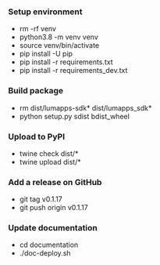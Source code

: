 ### Setup environment
- rm -rf venv
- python3.8 -m venv venv
- source venv/bin/activate
- pip install -U pip
- pip install -r requirements.txt
- pip install -r requirements_dev.txt

### Build package
- rm dist/lumapps-sdk* dist/lumapps_sdk*
- python setup.py sdist bdist_wheel

### Upload to PyPI
- twine check dist/*
- twine upload dist/*

### Add a release on GitHub
- git tag v0.1.17
- git push origin v0.1.17

### Update documentation
- cd documentation
- ./doc-deploy.sh